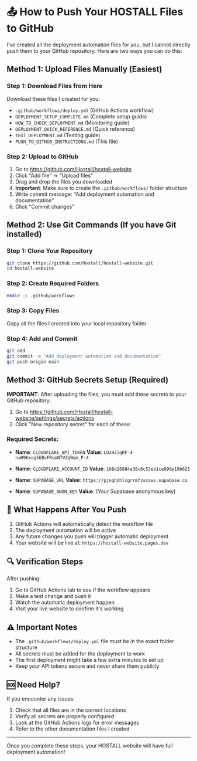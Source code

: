 # 📤 How to Push Your HOSTALL Files to GitHub

I've created all the deployment automation files for you, but I cannot directly push them to your GitHub repository. Here are two ways you can do this:

## Method 1: Upload Files Manually (Easiest)

### Step 1: Download Files from Here
Download these files I created for you:
- `.github/workflows/deploy.yml` (GitHub Actions workflow)
- `DEPLOYMENT_SETUP_COMPLETE.md` (Complete setup guide)
- `HOW_TO_CHECK_DEPLOYMENT.md` (Monitoring guide)
- `DEPLOYMENT_QUICK_REFERENCE.md` (Quick reference)
- `TEST_DEPLOYMENT.md` (Testing guide)
- `PUSH_TO_GITHUB_INSTRUCTIONS.md` (This file)

### Step 2: Upload to GitHub
1. Go to https://github.com/Hostall/hostall-website
2. Click "Add file" → "Upload files"
3. Drag and drop the files you downloaded
4. **Important**: Make sure to create the `.github/workflows/` folder structure
5. Write commit message: "Add deployment automation and documentation"
6. Click "Commit changes"

## Method 2: Use Git Commands (If you have Git installed)

### Step 1: Clone Your Repository
```bash
git clone https://github.com/Hostall/hostall-website.git
cd hostall-website
```

### Step 2: Create Required Folders
```bash
mkdir -p .github/workflows
```

### Step 3: Copy Files
Copy all the files I created into your local repository folder

### Step 4: Add and Commit
```bash
git add .
git commit -m "Add deployment automation and documentation"
git push origin main
```

## Method 3: GitHub Secrets Setup (Required)

**IMPORTANT**: After uploading the files, you must add these secrets to your GitHub repository:

1. Go to https://github.com/Hostall/hostall-website/settings/secrets/actions
2. Click "New repository secret" for each of these:

### Required Secrets:
- **Name**: `CLOUDFLARE_API_TOKEN`
  **Value**: `LUzH2iqRF-4-naH9Kxog5EBxFRqmNTVZqWqm_P-4`

- **Name**: `CLOUDFLARE_ACCOUNT_ID`
  **Value**: `168d26884a38c6c53eb1ce998e19b625`

- **Name**: `SUPABASE_URL`
  **Value**: `https://pjnqhdhlcgrrmfzscswv.supabase.co`

- **Name**: `SUPABASE_ANON_KEY`
  **Value**: (Your Supabase anonymous key)

## 🎯 What Happens After You Push

1. GitHub Actions will automatically detect the workflow file
2. The deployment automation will be active
3. Any future changes you push will trigger automatic deployment
4. Your website will be live at: `https://hostall-website.pages.dev`

## 🔍 Verification Steps

After pushing:
1. Go to GitHub Actions tab to see if the workflow appears
2. Make a test change and push it
3. Watch the automatic deployment happen
4. Visit your live website to confirm it's working

## ⚠️ Important Notes

- The `.github/workflows/deploy.yml` file must be in the exact folder structure
- All secrets must be added for the deployment to work
- The first deployment might take a few extra minutes to set up
- Keep your API tokens secure and never share them publicly

## 🆘 Need Help?

If you encounter any issues:
1. Check that all files are in the correct locations
2. Verify all secrets are properly configured
3. Look at the GitHub Actions logs for error messages
4. Refer to the other documentation files I created

---

Once you complete these steps, your HOSTALL website will have full deployment automation!